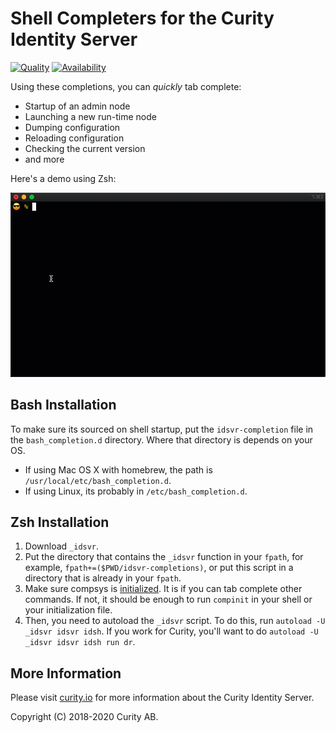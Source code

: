 # Shell Completers for the Curity Identity Server

[![Quality](https://img.shields.io/badge/quality-production-green)](https://curity.io/resources/code-examples/status/)
[![Availability](https://img.shields.io/badge/availability-source-blue)](https://curity.io/resources/code-examples/status/)

Using these completions, you can _quickly_ tab complete:

* Startup of an admin node
* Launching a new run-time node
* Dumping configuration 
* Reloading configuration 
* Checking the current version 
* and more

Here's a demo using Zsh:

![Completion demo](zsh.gif)

## Bash Installation

To make sure its sourced on shell startup, put the `idsvr-completion` file in the `bash_completion.d` directory. Where that directory is depends on your OS.

* If using Mac OS X with homebrew, the path is `/usr/local/etc/bash_completion.d`.
* If using Linux, its probably in `/etc/bash_completion.d`.

## Zsh Installation

1. Download `_idsvr`.
2. Put the directory that contains the `_idsvr` function in your `fpath`, for example, `fpath+=($PWD/idsvr-completions)`, or put this script in a directory that is already in your `fpath`.
3. Make sure compsys is [initialized](https://zsh.zle.lc/zsh_20.html#Initialization). It is if you can tab complete other commands. If not, it should be enough to run `compinit` in your shell or your initialization file.
4. Then, you need to autoload the `_idsvr` script. To do this, run `autoload -U _idsvr idsvr idsh`. If you work for Curity, you'll want to do `autoload -U _idsvr idsvr idsh run dr`.

## More Information

Please visit [curity.io](https://curity.io/) for more information about the Curity Identity Server.

Copyright (C) 2018-2020 Curity AB.